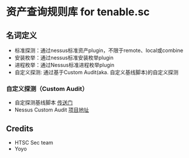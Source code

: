 # 资产查询规则库 for tenable.sc

## 名词定义

* 标准探测：通过nessus标准资产plugin，不限于remote、local或combine
* 安装枚举：通过nessus标准安装枚举plugin
* 进程枚举：通过Nessus标准进程枚举plugin
* 自定义探测: 通过基于Custom Audit(aka. 自定义基线脚本)的自定义探测

### 自定义探测（Custom Audit）

* 自定探测基线脚本 [传送门]
* Nessus Custom Audit [项目地址] 

[传送门]:https://github.com/shawntns/ns_custom_audit/blob/master/asset_discovery.audit
[项目地址]:https://github.com/shawntns/ns_custom_audit

## Credits

- HTSC Sec team
- Yoyo